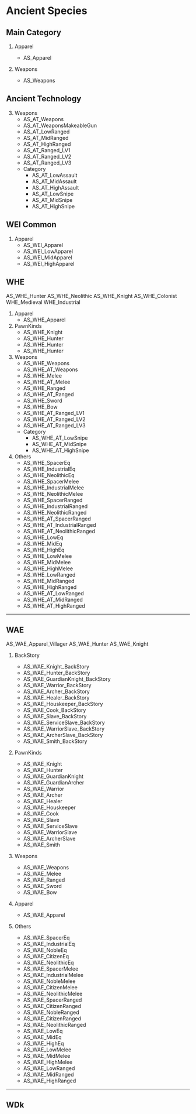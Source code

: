# Ancient Species
## Main Category
1. Apparel
    - AS_Apparel

3. Weapons
    - AS_Weapons

## Ancient Technology
3. Weapons
    - AS_AT_Weapons
    - AS_AT_WeaponsMakeableGun
    - AS_AT_LowRanged
    - AS_AT_MidRanged
    - AS_AT_HighRanged
    - AS_AT_Ranged_LV1
    - AS_AT_Ranged_LV2
    - AS_AT_Ranged_LV3
    - Category
        - AS_AT_LowAssault
        - AS_AT_MidAssault
        - AS_AT_HighAssault
        - AS_AT_LowSnipe
        - AS_AT_MidSnipe
        - AS_AT_HighSnipe
## WEl Common
1. Apparel
    - AS_WEl_Apparel
    - AS_WEl_LowApparel
    - AS_WEl_MidApparel
    - AS_WEl_HighApparel

## WHE
AS_WHE_Hunter
AS_WHE_Neolithic
AS_WHE_Knight
AS_WHE_Colonist
WHE_Medieval
WHE_Industrial

1. Apparel
    - AS_WHE_Apparel
2. PawnKinds
    - AS_WHE_Knight
    - AS_WHE_Hunter
    - AS_WHE_Hunter
    - AS_WHE_Hunter
3. Weapons
    - AS_WHE_Weapons
    - AS_WHE_AT_Weapons
    - AS_WHE_Melee
    - AS_WHE_AT_Melee
    - AS_WHE_Ranged
    - AS_WHE_AT_Ranged
    - AS_WHE_Sword
    - AS_WHE_Bow
    - AS_WHE_AT_Ranged_LV1
    - AS_WHE_AT_Ranged_LV2
    - AS_WHE_AT_Ranged_LV3
    - Category
        - AS_WHE_AT_LowSnipe
        - AS_WHE_AT_MidSnipe
        - AS_WHE_AT_HighSnipe
6. Others
    - AS_WHE_SpacerEq
    - AS_WHE_IndustrialEq
    - AS_WHE_NeolithicEq
    - AS_WHE_SpacerMelee
    - AS_WHE_IndustrialMelee
    - AS_WHE_NeolithicMelee
    - AS_WHE_SpacerRanged
    - AS_WHE_IndustrialRanged
    - AS_WHE_NeolithicRanged
    - AS_WHE_AT_SpacerRanged
    - AS_WHE_AT_IndustrialRanged
    - AS_WHE_AT_NeolithicRanged
    - AS_WHE_LowEq
    - AS_WHE_MidEq
    - AS_WHE_HighEq
    - AS_WHE_LowMelee
    - AS_WHE_MidMelee
    - AS_WHE_HighMelee
    - AS_WHE_LowRanged
    - AS_WHE_MidRanged
    - AS_WHE_HighRanged
    - AS_WHE_AT_LowRanged
    - AS_WHE_AT_MidRanged
    - AS_WHE_AT_HighRanged
***

## WAE
AS_WAE_Apparel_Villager
AS_WAE_Hunter
AS_WAE_Knight

1. BackStory
    - AS_WAE_Knight_BackStory
    - AS_WAE_Hunter_BackStory
    - AS_WAE_GuardianKnight_BackStory
    - AS_WAE_Warrior_BackStory
    - AS_WAE_Archer_BackStory
    - AS_WAE_Healer_BackStory
    - AS_WAE_Houskeeper_BackStory
    - AS_WAE_Cook_BackStory
    - AS_WAE_Slave_BackStory
    - AS_WAE_ServiceSlave_BackStory
    - AS_WAE_WarriorSlave_BackStory
    - AS_WAE_ArcherSlave_BackStory
    - AS_WAE_Smith_BackStory

2. PawnKinds
    - AS_WAE_Knight
    - AS_WAE_Hunter
    - AS_WAE_GuardianKnight
    - AS_WAE_GuardianArcher
    - AS_WAE_Warrior
    - AS_WAE_Archer
    - AS_WAE_Healer
    - AS_WAE_Houskeeper
    - AS_WAE_Cook
    - AS_WAE_Slave
    - AS_WAE_ServiceSlave
    - AS_WAE_WarriorSlave
    - AS_WAE_ArcherSlave
    - AS_WAE_Smith

3. Weapons
    - AS_WAE_Weapons
    - AS_WAE_Melee
    - AS_WAE_Ranged
    - AS_WAE_Sword
    - AS_WAE_Bow

4. Apparel
    - AS_WAE_Apparel

6. Others
    - AS_WAE_SpacerEq
    - AS_WAE_IndustrialEq
    - AS_WAE_NobleEq
    - AS_WAE_CitizenEq
    - AS_WAE_NeolithicEq
    - AS_WAE_SpacerMelee
    - AS_WAE_IndustrialMelee
    - AS_WAE_NobleMelee
    - AS_WAE_CitizenMelee
    - AS_WAE_NeolithicMelee
    - AS_WAE_SpacerRanged
    - AS_WAE_CitizenRanged
    - AS_WAE_NobleRanged
    - AS_WAE_CitizenRanged
    - AS_WAE_NeolithicRanged
    - AS_WAE_LowEq
    - AS_WAE_MidEq
    - AS_WAE_HighEq
    - AS_WAE_LowMelee
    - AS_WAE_MidMelee
    - AS_WAE_HighMelee
    - AS_WAE_LowRanged
    - AS_WAE_MidRanged
    - AS_WAE_HighRanged
***

## WDk
